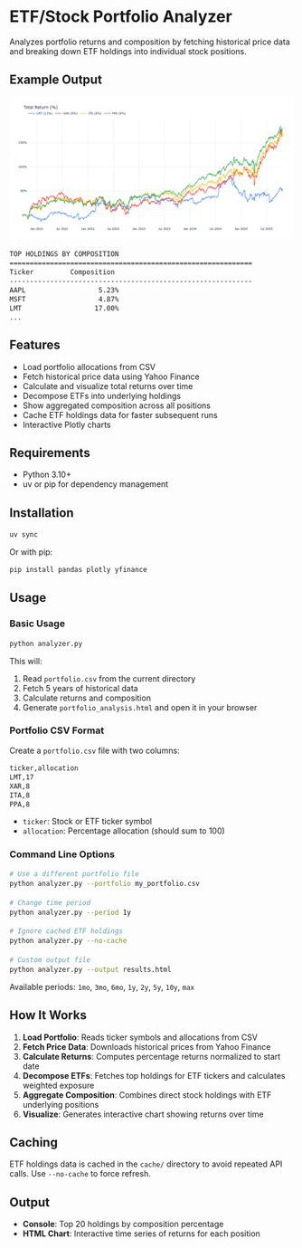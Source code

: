 # ETF/Stock Portfolio Analyzer

Analyzes portfolio returns and composition by fetching historical price data and breaking down ETF holdings into individual stock positions.

## Example Output

![Portfolio Returns Chart](portfolio_analysis.png)

```
TOP HOLDINGS BY COMPOSITION
============================================================
Ticker         Composition
------------------------------------------------------------
AAPL                  5.23%
MSFT                  4.87%
LMT                  17.00%
...
```


## Features

- Load portfolio allocations from CSV
- Fetch historical price data using Yahoo Finance
- Calculate and visualize total returns over time
- Decompose ETFs into underlying holdings
- Show aggregated composition across all positions
- Cache ETF holdings data for faster subsequent runs
- Interactive Plotly charts

## Requirements

- Python 3.10+
- uv or pip for dependency management

## Installation

```bash
uv sync
```

Or with pip:

```bash
pip install pandas plotly yfinance
```

## Usage

### Basic Usage

```bash
python analyzer.py
```

This will:
1. Read `portfolio.csv` from the current directory
2. Fetch 5 years of historical data
3. Calculate returns and composition
4. Generate `portfolio_analysis.html` and open it in your browser

### Portfolio CSV Format

Create a `portfolio.csv` file with two columns:

```csv
ticker,allocation
LMT,17
XAR,8
ITA,8
PPA,8
```

- `ticker`: Stock or ETF ticker symbol
- `allocation`: Percentage allocation (should sum to 100)

### Command Line Options

```bash
# Use a different portfolio file
python analyzer.py --portfolio my_portfolio.csv

# Change time period
python analyzer.py --period 1y

# Ignore cached ETF holdings
python analyzer.py --no-cache

# Custom output file
python analyzer.py --output results.html
```

Available periods: `1mo`, `3mo`, `6mo`, `1y`, `2y`, `5y`, `10y`, `max`

## How It Works

1. **Load Portfolio**: Reads ticker symbols and allocations from CSV
2. **Fetch Price Data**: Downloads historical prices from Yahoo Finance
3. **Calculate Returns**: Computes percentage returns normalized to start date
4. **Decompose ETFs**: Fetches top holdings for ETF tickers and calculates weighted exposure
5. **Aggregate Composition**: Combines direct stock holdings with ETF underlying positions
6. **Visualize**: Generates interactive chart showing returns over time

## Caching

ETF holdings data is cached in the `cache/` directory to avoid repeated API calls. Use `--no-cache` to force refresh.

## Output

- **Console**: Top 20 holdings by composition percentage
- **HTML Chart**: Interactive time series of returns for each position